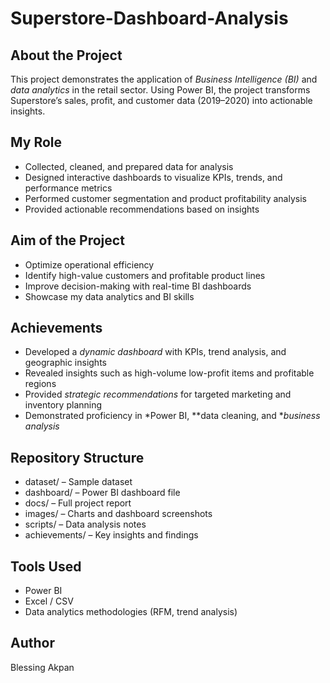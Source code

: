 # Superstore-Dashboard-Analysis

## About the Project
This project demonstrates the application of *Business Intelligence (BI)* and *data analytics* in the retail sector. Using Power BI, the project transforms Superstore’s sales, profit, and customer data (2019–2020) into actionable insights.

## My Role
- Collected, cleaned, and prepared data for analysis
- Designed interactive dashboards to visualize KPIs, trends, and performance metrics
- Performed customer segmentation and product profitability analysis
- Provided actionable recommendations based on insights

## Aim of the Project
- Optimize operational efficiency
- Identify high-value customers and profitable product lines
- Improve decision-making with real-time BI dashboards
- Showcase my data analytics and BI skills

## Achievements
- Developed a *dynamic dashboard* with KPIs, trend analysis, and geographic insights
- Revealed insights such as high-volume low-profit items and profitable regions
- Provided *strategic recommendations* for targeted marketing and inventory planning
- Demonstrated proficiency in *Power BI, **data cleaning, and **business analysis*

## Repository Structure
- dataset/ – Sample dataset
- dashboard/ – Power BI dashboard file
- docs/ – Full project report
- images/ – Charts and dashboard screenshots
- scripts/ – Data analysis notes
- achievements/ – Key insights and findings

## Tools Used
- Power BI
- Excel / CSV
- Data analytics methodologies (RFM, trend analysis)

## Author
Blessing Akpan
